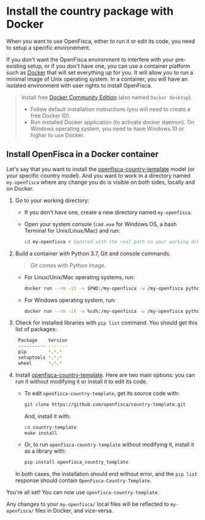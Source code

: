 # Install the country package with Docker

When you want to use OpenFisca, either to run it or edit its code, you need to setup a specific environement.

If you don't want the OpenFisca environment to interfere with your pre-existing setup, or if you don't have one, you can use a container platform such as [Docker](https://www.docker.com) that will set everything up for you. It will allow you to run a minimal image of Unix operating system.
In a container, you will have an isolated environment with user rights to install OpenFisca.

> Install free [Docker Community Edition](https://docs.docker.com/install/#supported-platforms) (also named `Docker Desktop`).
> * Follow default installation instructions (you will need to create a free Docker ID).
> * Run installed Docker application (to activate docker daemon). 
> On Windows operating system, you need to have Windows 10 or higher to use Docker.

## Install OpenFisca in a Docker container

Let's say that you want to install the [openfisca-country-template](https://github.com/openfisca/country-template) model (or your specific country model). And you want to work in a directory named `my-openfisca` where any change you do is visible on both sides, locally and on Docker.

1. Go to your working directory:  
   * If you don't have one, create a new directory named `my-openfisca`.
   
   * Open your system console (`cmd.exe` for Windows OS, a bash Terminal for Unix/Linux/Mac) and run: 
        ```sh
        cd my-openfisca # Updated with the real path to your working directory
        ```   

2. Build a container with Python 3.7, Git and console commands.
   > Git comes with Python image.

   * For Linux/Unix/Mac operating systems, run:
        ```sh
        docker run --rm -it -v $PWD:/my-openfisca -w /my-openfisca python:3.7 bash
        ```

   * For Windows operating system, run:
        ```sh
        docker run --rm -it -v %cd%:/my-openfisca -w /my-openfisca python:3.7 bash
        ``` 

3. Check for installed libraries with `pip list` command.
   You should get this list of packages:
    ```sh
     Package    Version
     ---------- -------
     pip        *.*.*   
     setuptools *.*.* 
     wheel      *.*.* 
    ```

4. Install [openfisca-country-template](https://github.com/openfisca/country-template). Here are two main options: you can run it without modifying it or install it to edit its code.
   
   * To edit `openfisca-country-template`, get its source code with:
        ```sh
        git clone https://github.com/openfisca/country-template.git
        ```
        And, install it with:
        ```sh
        cd country-template
        make install
        ``` 

   * Or, to run `openfisca-country-template` without modifying it, install it as a library with:
        ```sh
        pip install openfisca_country_template
        ```

   In both cases, the installation should end without error, and the `pip list` response should contain `OpenFisca-Country-Template`.


You're all set! You can now use `openfisca-country-template`.  

Any changes to your `my-openfisca/` local files will be reflected to `my-openfisca/` files in Docker, and vice-versa.
